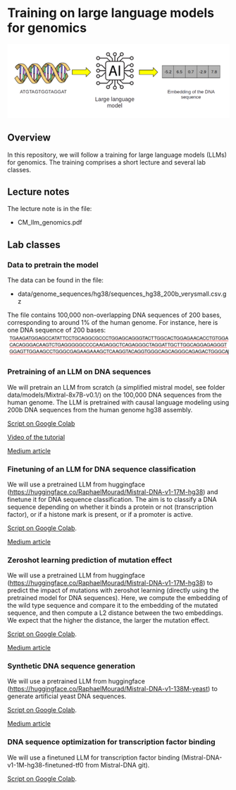 # Training on large language models for genomics

![alt text](illustration.png)

## Overview

In this repository, we will follow a training for large language models (LLMs) for genomics. The training comprises a short lecture and several lab classes. 

## Lecture notes

The lecture note is in the file:
- CM_llm_genomics.pdf

## Lab classes


### Data to pretrain the model

The data can be found in the file: 
- data/genome_sequences/hg38/sequences_hg38_200b_verysmall.csv.gz 

The file contains 100,000 non-overlapping DNA sequences of 200 bases, corresponding to around 1% of the human genome. For instance, here is one DNA sequence of 200 bases:
![alt text](dna_seq_200b.png)

### Pretraining of an LLM on DNA sequences

We will pretrain an LLM from scratch (a simplified mistral model, see folder data/models/Mixtral-8x7B-v0.1/) on the 100,000 DNA sequences from the human genome. 
The LLM is pretrained with causal language modeling using 200b DNA sequences from the human genome hg38 assembly.

[Script on Google Colab](https://colab.research.google.com/drive/1gcw_MYiqwB-pbVYHIx8kevx-ZD7sqMxL#scrollTo=JTYKjBrwRSU6)

[Video of the tutorial](https://www.youtube.com/watch?v=jY9ieFUM3cw)

[Medium article](https://medium.com/@morphos77/mistral-dna-mistral-model-for-genomics-e800e8349ed4)

### Finetuning of an LLM for DNA sequence classification

We will use a pretrained LLM from huggingface (https://huggingface.co/RaphaelMourad/Mistral-DNA-v1-17M-hg38) and finetune it for DNA sequence classification. 
The aim is to classify a DNA sequence depending on whether it binds a protein or not (transcription factor), or if a histone mark is present, or if a promoter is active.

[Script on Google Colab](https://colab.research.google.com/drive/19AQsrmiCnEfvgHKz7HQ27-vFsHQogrya).

[Medium article](https://medium.com/@morphos77/mistral-dna-mistral-model-for-genomics-e800e8349ed4)

### Zeroshot learning prediction of mutation effect

We will use a pretrained LLM from huggingface (https://huggingface.co/RaphaelMourad/Mistral-DNA-v1-17M-hg38) to predict the impact of mutations with zeroshot learning (directly using the pretrained model for DNA sequences).
Here, we compute the embedding of the wild type sequence and compare it to the embedding of the mutated sequence, and then compute a L2 distance between the two embeddings.
We expect that the higher the distance, the larger the mutation effect.

[Script on Google Colab](https://colab.research.google.com/drive/1cn_0BBi13Fq2hIFAI9_t9IGmp5O-D2vs#scrollTo=Q_UgR6UsOgPn).

[Medium article](https://medium.com/@raphaeldaroum/how-to-predict-the-impact-of-dna-mutations-with-ai-and-zero-shot-learning-2d0022938e70)

### Synthetic DNA sequence generation

We will use a pretrained LLM from huggingface (https://huggingface.co/RaphaelMourad/Mistral-DNA-v1-138M-yeast) to generate artificial yeast DNA sequences.

[Script on Google Colab](https://colab.research.google.com/drive/1ej879r_AWGjVju74eTUYhCctj-c8IPob#scrollTo=9yi5HmkTxgY5).

[Medium article](https://medium.com/@raphaeldaroum/how-to-generate-artificial-dna-sequences-with-an-llm-5da6da031d57)

### DNA sequence optimization for transcription factor binding

We will use a finetuned LLM for transcription factor binding (Mistral-DNA-v1-1M-hg38-finetuned-tf0 from Mistral-DNA  git). 

[Script on Google Colab](https://colab.research.google.com/drive/1wNLRBwROuZoSiQ6NjcT4VzLIQftP7ERP#scrollTo=rKEzACkjcj7N).


